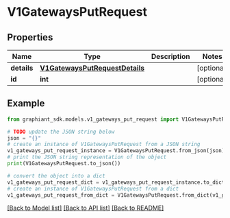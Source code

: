 # V1GatewaysPutRequest


## Properties

Name | Type | Description | Notes
------------ | ------------- | ------------- | -------------
**details** | [**V1GatewaysPutRequestDetails**](V1GatewaysPutRequestDetails.md) |  | [optional] 
**id** | **int** |  | [optional] 

## Example

```python
from graphiant_sdk.models.v1_gateways_put_request import V1GatewaysPutRequest

# TODO update the JSON string below
json = "{}"
# create an instance of V1GatewaysPutRequest from a JSON string
v1_gateways_put_request_instance = V1GatewaysPutRequest.from_json(json)
# print the JSON string representation of the object
print(V1GatewaysPutRequest.to_json())

# convert the object into a dict
v1_gateways_put_request_dict = v1_gateways_put_request_instance.to_dict()
# create an instance of V1GatewaysPutRequest from a dict
v1_gateways_put_request_from_dict = V1GatewaysPutRequest.from_dict(v1_gateways_put_request_dict)
```
[[Back to Model list]](../README.md#documentation-for-models) [[Back to API list]](../README.md#documentation-for-api-endpoints) [[Back to README]](../README.md)


